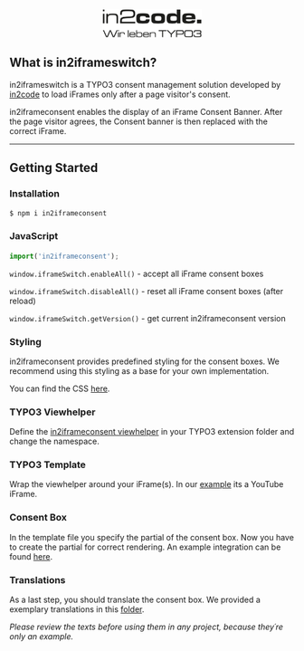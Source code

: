 
<p align="center">
	<a href="https://www.in2code.de/en/">
	    <img 
	    width=35% 
	    alt="in2code logo" 
	    src="https://raw.githubusercontent.com/in2code-de/in2iframeconsent/develop/src/assets/images/in2code-logo.png"
	    >
	</a>
</p>

## What is in2iframeswitch?

in2iframeswitch is a TYPO3 consent management solution developed by [in2code](https://www.in2code.de/en/) to load iFrames only after a page visitor's consent.

in2iframeconsent enables the display of an iFrame Consent Banner.
After the page visitor agrees, the Consent banner is then replaced with the correct iFrame.

---

## Getting Started

### Installation

```shell
$ npm i in2iframeconsent
```

### JavaScript

```js
import('in2iframeconsent');
```

```window.iframeSwitch.enableAll()``` - accept all iFrame consent boxes

```window.iframeSwitch.disableAll()``` - 	reset all iFrame consent boxes (after reload)

```window.iframeSwitch.getVersion()``` - get current in2iframeconsent version

### Styling
in2iframeconsent provides predefined styling for the consent boxes.
We recommend using this styling as a base for your own implementation.

You can find the CSS [here](dist/css/in2iframeconsent.css).

### TYPO3 Viewhelper
Define the [in2iframeconsent viewhelper](examples/viewhelpers/IFrameSwitchViewHelper.php) in your TYPO3 extension folder and change the namespace.

### TYPO3 Template
Wrap the viewhelper around your iFrame(s). In our [example](examples/templates/base.html) its a YouTube iFrame. 

### Consent Box
In the template file you specify the partial of the consent box.
Now you have to create the partial for correct rendering. 
An example integration can be found [here](examples/partials/consentbox.html).

### Translations
As a last step, you should translate the consent box. 
We provided a exemplary translations in this [folder](examples/language).

*Please review the texts before using them in any project, 
because they´re only an example.*
